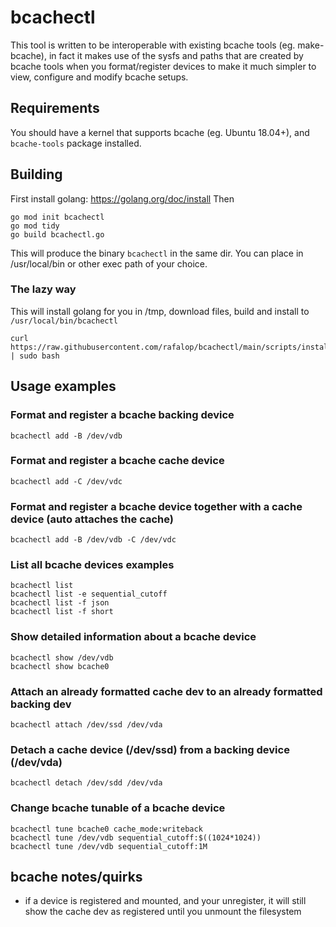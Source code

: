 # bcachectl
This tool is written to be interoperable with existing bcache tools (eg. make-bcache), in fact it makes use of the sysfs and paths that are created by bcache tools when you format/register devices to make it much simpler to view, configure and modify bcache setups.

## Requirements
You should have a kernel that supports bcache (eg. Ubuntu 18.04+), and `bcache-tools` package installed.

## Building
First install golang: https://golang.org/doc/install
Then
```
go mod init bcachectl
go mod tidy
go build bcachectl.go
```
This will produce the binary `bcachectl` in the same dir. You can place in /usr/local/bin or other exec path of your choice.

### The lazy way
This will install golang for you in /tmp, download files, build and install to `/usr/local/bin/bcachectl`
```
curl https://raw.githubusercontent.com/rafalop/bcachectl/main/scripts/install_bcachectl.sh | sudo bash
```

## Usage examples
### Format and register a bcache backing device
```
bcachectl add -B /dev/vdb
```
### Format and register a bcache cache device
```
bcachectl add -C /dev/vdc
```
### Format and register a bcache device together with a cache device (auto attaches the cache)
```
bcachectl add -B /dev/vdb -C /dev/vdc
```
### List all bcache devices examples
```
bcachectl list
bcachectl list -e sequential_cutoff
bcachectl list -f json
bcachectl list -f short
```
### Show detailed information about a bcache device
```
bcachectl show /dev/vdb
bcachectl show bcache0
```

### Attach an already formatted cache dev to an already formatted backing dev
```
bcachectl attach /dev/ssd /dev/vda
```
### Detach a cache device (/dev/ssd) from a backing device (/dev/vda)
```
bcachectl detach /dev/sdd /dev/vda
```
### Change bcache tunable of a bcache device
```
bcachectl tune bcache0 cache_mode:writeback
bcachectl tune /dev/vdb sequential_cutoff:$((1024*1024))
bcachectl tune /dev/vdb sequential_cutoff:1M
```

## bcache notes/quirks
- if a device is registered and mounted, and your unregister, it will still show the cache dev as registered until you unmount the filesystem

